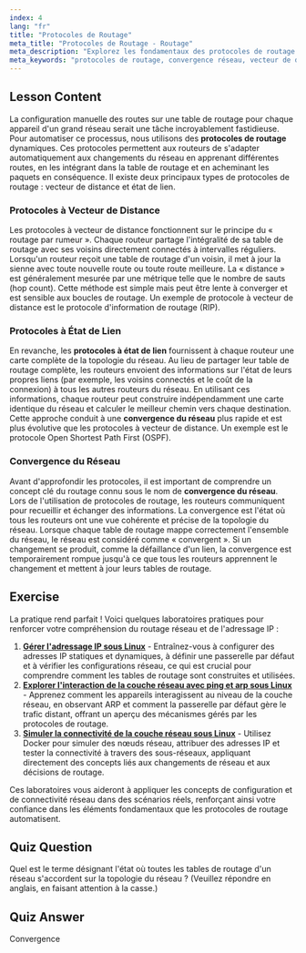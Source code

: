 ```yaml
---
index: 4
lang: "fr"
title: "Protocoles de Routage"
meta_title: "Protocoles de Routage - Routage"
meta_description: "Explorez les fondamentaux des protocoles de routage dans le réseau Linux. Ce guide couvre les protocoles à vecteur de distance et à état de lien, la convergence du réseau, et comment les routeurs construisent et maintiennent les tables de routage. Un tutoriel parfait pour les débutants."
meta_keywords: "protocoles de routage, convergence réseau, vecteur de distance, état de lien, réseau linux, table de routage, tutoriel réseau, guide débutant, communication routeur"
---
```


## Lesson Content

La configuration manuelle des routes sur une table de routage pour chaque appareil d'un grand réseau serait une tâche incroyablement fastidieuse. Pour automatiser ce processus, nous utilisons des **protocoles de routage** dynamiques. Ces protocoles permettent aux routeurs de s'adapter automatiquement aux changements du réseau en apprenant différentes routes, en les intégrant dans la table de routage et en acheminant les paquets en conséquence. Il existe deux principaux types de protocoles de routage : vecteur de distance et état de lien.

### Protocoles à Vecteur de Distance

Les protocoles à vecteur de distance fonctionnent sur le principe du « routage par rumeur ». Chaque routeur partage l'intégralité de sa table de routage avec ses voisins directement connectés à intervalles réguliers. Lorsqu'un routeur reçoit une table de routage d'un voisin, il met à jour la sienne avec toute nouvelle route ou toute route meilleure. La « distance » est généralement mesurée par une métrique telle que le nombre de sauts (hop count). Cette méthode est simple mais peut être lente à converger et est sensible aux boucles de routage. Un exemple de protocole à vecteur de distance est le protocole d'information de routage (RIP).

### Protocoles à État de Lien

En revanche, les **protocoles à état de lien** fournissent à chaque routeur une carte complète de la topologie du réseau. Au lieu de partager leur table de routage complète, les routeurs envoient des informations sur l'état de leurs propres liens (par exemple, les voisins connectés et le coût de la connexion) à tous les autres routeurs du réseau. En utilisant ces informations, chaque routeur peut construire indépendamment une carte identique du réseau et calculer le meilleur chemin vers chaque destination. Cette approche conduit à une **convergence du réseau** plus rapide et est plus évolutive que les protocoles à vecteur de distance. Un exemple est le protocole Open Shortest Path First (OSPF).

### Convergence du Réseau

Avant d'approfondir les protocoles, il est important de comprendre un concept clé du routage connu sous le nom de **convergence du réseau**. Lors de l'utilisation de protocoles de routage, les routeurs communiquent pour recueillir et échanger des informations. La convergence est l'état où tous les routeurs ont une vue cohérente et précise de la topologie du réseau. Lorsque chaque table de routage mappe correctement l'ensemble du réseau, le réseau est considéré comme « convergent ». Si un changement se produit, comme la défaillance d'un lien, la convergence est temporairement rompue jusqu'à ce que tous les routeurs apprennent le changement et mettent à jour leurs tables de routage.

## Exercise

La pratique rend parfait ! Voici quelques laboratoires pratiques pour renforcer votre compréhension du routage réseau et de l'adressage IP :

1. **[Gérer l'adressage IP sous Linux](https://labex.io/fr/labs/comptia-manage-ip-addressing-in-linux-592736)** - Entraînez-vous à configurer des adresses IP statiques et dynamiques, à définir une passerelle par défaut et à vérifier les configurations réseau, ce qui est crucial pour comprendre comment les tables de routage sont construites et utilisées.
2. **[Explorer l'interaction de la couche réseau avec ping et arp sous Linux](https://labex.io/fr/labs/comptia-explore-network-layer-interaction-with-ping-and-arp-in-linux-592746)** - Apprenez comment les appareils interagissent au niveau de la couche réseau, en observant ARP et comment la passerelle par défaut gère le trafic distant, offrant un aperçu des mécanismes gérés par les protocoles de routage.
3. **[Simuler la connectivité de la couche réseau sous Linux](https://labex.io/fr/labs/comptia-simulate-network-layer-connectivity-in-linux-592752)** - Utilisez Docker pour simuler des nœuds réseau, attribuer des adresses IP et tester la connectivité à travers des sous-réseaux, appliquant directement des concepts liés aux changements de réseau et aux décisions de routage.

Ces laboratoires vous aideront à appliquer les concepts de configuration et de connectivité réseau dans des scénarios réels, renforçant ainsi votre confiance dans les éléments fondamentaux que les protocoles de routage automatisent.

## Quiz Question

Quel est le terme désignant l'état où toutes les tables de routage d'un réseau s'accordent sur la topologie du réseau ? (Veuillez répondre en anglais, en faisant attention à la casse.)

## Quiz Answer

Convergence
